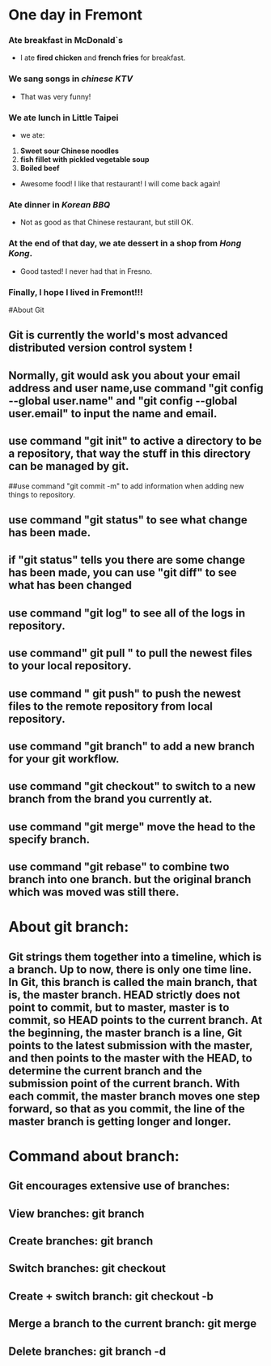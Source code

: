 # One day in Fremont
### Ate breakfast in McDonald`s
* I ate __fired chicken__ and **french fries** for breakfast.
### We sang songs in *chinese KTV*
- That was very funny!
### We ate lunch in **Little Taipei**
- we ate:
1. **Sweet sour Chinese noodles**
2. **fish fillet with pickled vegetable soup**
3. __Boiled beef__
- Awesome food! I like that restaurant! I will come back again!
### Ate dinner in *Korean BBQ*
- Not as good as that Chinese restaurant, but still OK.
### At the end of that day, we ate dessert in a shop from *Hong Kong*.
* Good tasted! I never had that in Fresno.
### Finally, I hope I lived in Fremont!!!
#About Git
## Git is currently the world's most advanced distributed version control system !
## Normally, git would ask you about your email address and user name,use command "git config --global user.name" and "git config --global user.email" to input the name and email.
## use command "git init" to active a directory to be a repository, that way the stuff in this directory can be managed by git.
##use command "git commit -m" to add information when adding new things to repository.
## use command "git status" to see what change has been made.
## if "git status" tells you there are some change has been made, you can use "git diff" to see what has been changed
## use command "git log" to see all of the logs in repository.
## use command" git pull " to pull the newest files to your local repository.
## use command " git push" to push the newest files to the remote repository from local repository.
## use command "git branch" to add a new branch for your git workflow.
## use command "git checkout" to switch to a new branch from the brand you currently at.
## use command "git merge" move the head to the specify branch.
## use command "git rebase" to combine two branch into one branch. but the original branch which was moved was still there.
# About git branch:
 ## Git strings them together into a timeline, which is a branch. Up to now, there is only one time line. In Git, this branch is called the main branch, that is, the master branch. HEAD strictly does not point to commit, but to master, master is to commit, so HEAD points to the current branch. At the beginning, the master branch is a line, Git points to the latest submission with the master, and then points to the master with the HEAD, to determine the current branch and the submission point of the current branch. With each commit, the master branch moves one step forward, so that as you commit, the line of the master branch is getting longer and longer.
# Command about branch:
## Git encourages extensive use of branches:
## View branches: git branch
## Create branches: git branch <name>
## Switch branches: git checkout <name>
## Create + switch branch: git checkout -b <name>
## Merge a branch to the current branch: git merge <name>
## Delete branches: git branch -d <name>